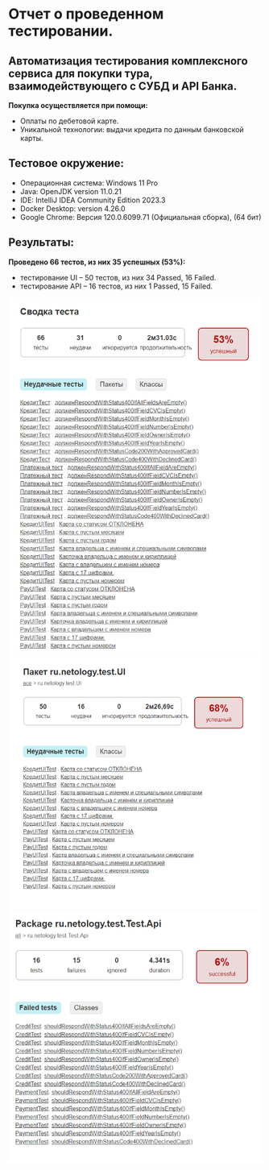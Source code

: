 # Отчет о проведенном тестировании.
## Автоматизация тестирования комплексного сервиса для покупки тура, взаимодействующего с СУБД и API Банка.

**Покупка осуществляется при помощи:**
- Оплаты по дебетовой карте.
- Уникальной технологии: выдачи кредита по данным банковской карты.

## Тестовое окружение:
- Операционная система: Windows 11 Pro
- Java: OpenJDK version 11.0.21
- IDE: IntelliJ IDEA Community Edition 2023.3
- Docker Desktop: version 4.26.0
- Google Chrome: Версия 120.0.6099.71 (Официальная сборка), (64 бит)

## Результаты:
**Проведено 66 тестов, из них 35 успешных (53%):**
- тестирование UI – 50 тестов, из них 34 Passed, 16 Failed.
- тестирование API – 16 тестов, из них 1 Passed, 15 Failed.

![img.png](img.png)
![img_1.png](img_1.png)
![img_2.png](img_2.png)
